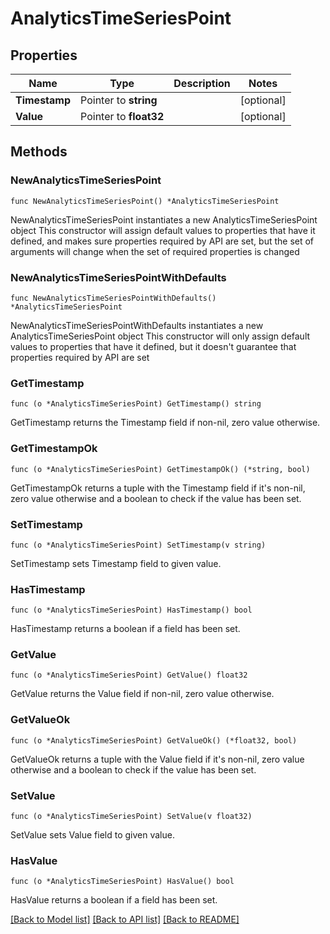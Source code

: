 # AnalyticsTimeSeriesPoint

## Properties

Name | Type | Description | Notes
------------ | ------------- | ------------- | -------------
**Timestamp** | Pointer to **string** |  | [optional] 
**Value** | Pointer to **float32** |  | [optional] 

## Methods

### NewAnalyticsTimeSeriesPoint

`func NewAnalyticsTimeSeriesPoint() *AnalyticsTimeSeriesPoint`

NewAnalyticsTimeSeriesPoint instantiates a new AnalyticsTimeSeriesPoint object
This constructor will assign default values to properties that have it defined,
and makes sure properties required by API are set, but the set of arguments
will change when the set of required properties is changed

### NewAnalyticsTimeSeriesPointWithDefaults

`func NewAnalyticsTimeSeriesPointWithDefaults() *AnalyticsTimeSeriesPoint`

NewAnalyticsTimeSeriesPointWithDefaults instantiates a new AnalyticsTimeSeriesPoint object
This constructor will only assign default values to properties that have it defined,
but it doesn't guarantee that properties required by API are set

### GetTimestamp

`func (o *AnalyticsTimeSeriesPoint) GetTimestamp() string`

GetTimestamp returns the Timestamp field if non-nil, zero value otherwise.

### GetTimestampOk

`func (o *AnalyticsTimeSeriesPoint) GetTimestampOk() (*string, bool)`

GetTimestampOk returns a tuple with the Timestamp field if it's non-nil, zero value otherwise
and a boolean to check if the value has been set.

### SetTimestamp

`func (o *AnalyticsTimeSeriesPoint) SetTimestamp(v string)`

SetTimestamp sets Timestamp field to given value.

### HasTimestamp

`func (o *AnalyticsTimeSeriesPoint) HasTimestamp() bool`

HasTimestamp returns a boolean if a field has been set.

### GetValue

`func (o *AnalyticsTimeSeriesPoint) GetValue() float32`

GetValue returns the Value field if non-nil, zero value otherwise.

### GetValueOk

`func (o *AnalyticsTimeSeriesPoint) GetValueOk() (*float32, bool)`

GetValueOk returns a tuple with the Value field if it's non-nil, zero value otherwise
and a boolean to check if the value has been set.

### SetValue

`func (o *AnalyticsTimeSeriesPoint) SetValue(v float32)`

SetValue sets Value field to given value.

### HasValue

`func (o *AnalyticsTimeSeriesPoint) HasValue() bool`

HasValue returns a boolean if a field has been set.


[[Back to Model list]](../README.md#documentation-for-models) [[Back to API list]](../README.md#documentation-for-api-endpoints) [[Back to README]](../README.md)



